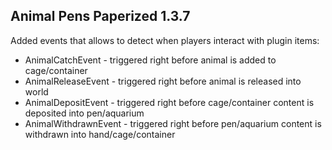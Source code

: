 ## Animal Pens Paperized 1.3.7

Added events that allows to detect when players interact with plugin items:
- AnimalCatchEvent - triggered right before animal is added to cage/container
- AnimalReleaseEvent - triggered right before animal is released into world
- AnimalDepositEvent - triggered right before cage/container content is deposited into pen/aquarium
- AnimalWithdrawnEvent - triggered right before pen/aquarium content is withdrawn into hand/cage/container